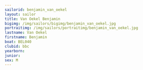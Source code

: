 ```yaml
---
sailorid: benjamin_van_oekel
layout: sailor
title: Van Oekel Benjamin
bigimg: /img/sailors/bigimg/benjamin_van_oekel.jpg
portraitimg: /img/sailors/portraitimg/benjamin_van_oekel.jpg
lastname: Van Oekel
firstname: Benjamin
boat: BEL040
clubid: bbc
yearborn: 
junior: 
sex: M
---
```

